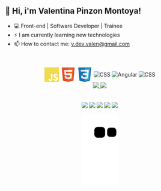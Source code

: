 
## 👋 Hi, i'm Valentina Pinzon Montoya!

- 💻 Front-end | Software Developer | Trainee
- ⚡ I am currently learning new technologies
- 📫 How to contact me: v.dev.valen@gmail.com
<br>

<div style="display: inline_block"><br> <div align="center">
  <img align="center" alt="Js" height="40" width="40" src="https://raw.githubusercontent.com/devicons/devicon/master/icons/javascript/javascript-plain.svg">  
   <img align="center" alt="HTML" height="40" width="40" src="https://raw.githubusercontent.com/devicons/devicon/master/icons/html5/html5-original.svg">  
   <img align="center" alt="CSS" height="40" width="40" src="https://raw.githubusercontent.com/devicons/devicon/master/icons/css3/css3-original.svg">  
   <img align="center" alt="CSS" height="40" width="40" src="https://upload.wikimedia.org/wikipedia/commons/thumb/b/b2/Bootstrap_logo.svg/1280px-        Bootstrap_logo.svg.png">  
   <img align="center" alt="Angular" height="50" width="40" src="https://upload.wikimedia.org/wikipedia/commons/thumb/c/cf/Angular_full_color_logo.svg/1024px-Angular_full_color_logo.svg.png">
     <img align="center" alt="CSS" height="40" width="40" src="https://git-scm.com/images/logos/downloads/Git-Icon-1788C.png">  
  
</div>
  
  <div align="center">
  <a href="https://github.com/vdevalen">
  <img height="180em" src="https://github-readme-stats.vercel.app/api?username=vdevalen&show_icons=true&theme=dracula&include_all_commits=true&count_private=true"/>
  <img height="180em" src="https://github-readme-stats.vercel.app/api/top-langs/?username=vdevalen&layout=compact&langs_count=7&theme=dracula"/>
</div>
  
  <br>

<br>
 
<div align="center">
    <a href="https://www.linkedin.com/in/valentina-p-86b3b913a/" target="_blank"><img src="https://img.shields.io/badge/-LinkedIn-%230077B5?style=for-the-badge&logo=linkedin&logoColor=white" target="_blank"></a> 
   <a href = "mailto:contatorafaballerini@gmail.com"><img src="https://img.shields.io/badge/-Gmail-%23333?style=for-the-badge&logo=gmail&logoColor=white" target="_blank"></a>
  <a href="https://www.instagram.com//" target="_blank"><img src="https://img.shields.io/badge/-Instagram-%23E4405F?style=for-the-badge&logo=instagram&logoColor=white" target="_blank"></a>
 	<a href="[https://www.twitch.tva](https://www.twitch.tv/vdevalentina)" target="_blank"><img src="https://img.shields.io/badge/Twitch-9146FF?style=for-the-badge&logo=twitch&logoColor=white" target="_blank"></a>
  <a href="https://twitter.com" target="_blank"><img src="https://img.shields.io/badge/Twitter-1DA1F2?style=for-the-badge&logo=twitter&logoColor=white" target="_blank"></a>
  

  ![Snake animation](https://github.com/rafaballerini/rafaballerini/blob/output/github-contribution-grid-snake.svg)
 
</div>
  
  

